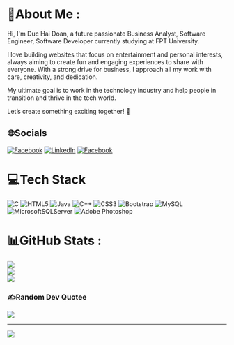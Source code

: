 # 💫About Me :
Hi, I'm Duc Hai Doan, a future passionate Business Analyst, Software Engineer, Software Developer currently studying at FPT University.

I love building websites that focus on entertainment and personal interests, always aiming to create fun and engaging experiences to share with everyone. With a strong drive for business, I approach all my work with care, creativity, and dedication.

My ultimate goal is to work in the technology industry and help people in transition and thrive in the tech world.

Let’s create something exciting together! 🌟

## 🌐Socials
[![Facebook](https://img.shields.io/badge/Facebook-%231877F2.svg?logo=Facebook&logoColor=white)](https://www.facebook.com/haibeo2901) [![LinkedIn](https://img.shields.io/badge/LinkedIn-%2331A8FF.svg?logo=linkedin&logoColor=white)](https://www.linkedin.com/in/duc-hai-doan-62a755197/)  [![Facebook](https://img.shields.io/badge/Youtube-CC2927.svg?logo=youtube&logoColor=white)](https://www.youtube.com/@haibeu2901)

# 💻Tech Stack
![C](https://img.shields.io/badge/c-%2300599C.svg?style=for-the-badge&logo=c&logoColor=white) ![HTML5](https://img.shields.io/badge/html5-%23E34F26.svg?style=for-the-badge&logo=html5&logoColor=white) ![Java](https://img.shields.io/badge/java-%23ED8B00.svg?style=for-the-badge&logo=java&logoColor=white)  ![C++](https://img.shields.io/badge/c++-%2300599C.svg?style=for-the-badge&logo=c%2B%2B&logoColor=white) ![CSS3](https://img.shields.io/badge/css3-%231572B6.svg?style=for-the-badge&logo=css3&logoColor=white) ![Bootstrap](https://img.shields.io/badge/bootstrap-%23563D7C.svg?style=for-the-badge&logo=bootstrap&logoColor=white) ![MySQL](https://img.shields.io/badge/MySQL-%231572B6.svg?style=for-the-badge&logo=mysql&logoColor=white) ![MicrosoftSQLServer](https://img.shields.io/badge/Microsoft%20SQL%20Sever-%23563D7C?style=for-the-badge&logo=microsoft%20sql%20server&logoColor=white) ![Adobe Photoshop](https://img.shields.io/badge/adobephotoshop-%2331A8FF.svg?style=for-the-badge&logo=adobephotoshop&logoColor=white)
# 📊GitHub Stats :
![](https://github-readme-stats.vercel.app/api?username=haibeu2901&theme=dark&hide_border=false&include_all_commits=false&count_private=false)<br/>
![](https://github-readme-streak-stats.herokuapp.com/?user=haibeu2901&theme=dark&hide_border=false)<br/>
![](https://github-readme-stats.vercel.app/api/top-langs/?username=haibeu2901&theme=dark&hide_border=false&include_all_commits=false&count_private=false&layout=compact)

### ✍️Random Dev Quotee
![](https://quotes-github-readme.vercel.app/api?type=horizontal&theme=dark)

---
[![](https://visitcount.itsvg.in/api?id=haibeu2901&icon=0&color=0)](https://visitcount.itsvg.in)

